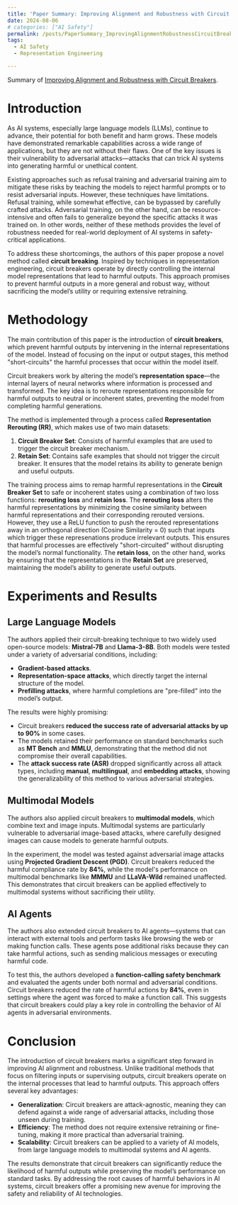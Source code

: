 ```yaml
---
title: 'Paper Summary: Improving Alignment and Robustness with Circuit Breakers'
date: 2024-08-06
# categories: ["AI Safety"]
permalink: /posts/PaperSummary_ImprovingAlignmentRobustnessCircuitBreakers/
tags:
  - AI Safety
  - Representation Engineering

---
```


Summary of [Improving Alignment and Robustness with Circuit Breakers](https://arxiv.org/abs/2406.04313).

# Introduction
As AI systems, especially large language models (LLMs), continue to advance, their potential for both benefit and harm grows. These models have demonstrated remarkable capabilities across a wide range of applications, but they are not without their flaws. One of the key issues is their vulnerability to adversarial attacks—attacks that can trick AI systems into generating harmful or unethical content.

Existing approaches such as refusal training and adversarial training aim to mitigate these risks by teaching the models to reject harmful prompts or to resist adversarial inputs. However, these techniques have limitations. Refusal training, while somewhat effective, can be bypassed by carefully crafted attacks. Adversarial training, on the other hand, can be resource-intensive and often fails to generalize beyond the specific attacks it was trained on. In other words, neither of these methods provides the level of robustness needed for real-world deployment of AI systems in safety-critical applications.

To address these shortcomings, the authors of this paper propose a novel method called **circuit breaking**. Inspired by techniques in representation engineering, circuit breakers operate by directly controlling the internal model representations that lead to harmful outputs. This approach promises to prevent harmful outputs in a more general and robust way, without sacrificing the model’s utility or requiring extensive retraining.

# Methodology
The main contribution of this paper is the introduction of **circuit breakers**, which prevent harmful outputs by intervening in the internal representations of the model. Instead of focusing on the input or output stages, this method "short-circuits" the harmful processes that occur within the model itself.

Circuit breakers work by altering the model’s **representation space**—the internal layers of neural networks where information is processed and transformed. The key idea is to reroute representations responsible for harmful outputs to neutral or incoherent states, preventing the model from completing harmful generations.

The method is implemented through a process called **Representation Rerouting (RR)**, which makes use of two main datasets:

1. **Circuit Breaker Set**: Consists of harmful examples that are used to trigger the circuit breaker mechanism.
2. **Retain Set**: Contains safe examples that should not trigger the circuit breaker. It ensures that the model retains its ability to generate benign and useful outputs.

The training process aims to remap harmful representations in the **Circuit Breaker Set** to safe or incoherent states using a combination of two loss functions: **rerouting loss** and **retain loss**. The **rerouting loss** alters the harmful representations by minimizing the cosine similarity between harmful representations and their corresponding rerouted versions. However, they use a ReLU function to push the rerouted representations away in an orthogonal direction (Cosine Similarity = 0) such that inputs which trigger these represenations produce irrelevant outputs. This ensures that harmful processes are effectively "short-circuited" without disrupting the model’s normal functionality. The **retain loss**, on the other hand, works by ensuring that the representations in the **Retain Set** are preserved, maintaining the model’s ability to generate useful outputs. 

# Experiments and Results

## Large Language Models
The authors applied their circuit-breaking technique to two widely used open-source models: **Mistral-7B** and **Llama-3-8B**. Both models were tested under a variety of adversarial conditions, including:

- **Gradient-based attacks**.
- **Representation-space attacks**, which directly target the internal structure of the model.
- **Prefilling attacks**, where harmful completions are "pre-filled" into the model’s output.

The results were highly promising:
- Circuit breakers **reduced the success rate of adversarial attacks by up to 90%** in some cases.
- The models retained their performance on standard benchmarks such as **MT Bench** and **MMLU**, demonstrating that the method did not compromise their overall capabilities.
- The **attack success rate (ASR)** dropped significantly across all attack types, including **manual**, **multilingual**, and **embedding attacks**, showing the generalizability of this method to various adversarial strategies.

## Multimodal Models
The authors also applied circuit breakers to **multimodal models**, which combine text and image inputs. Multimodal systems are particularly vulnerable to adversarial image-based attacks, where carefully designed images can cause models to generate harmful outputs.

In the experiment, the model was tested against adversarial image attacks using **Projected Gradient Descent (PGD)**. Circuit breakers reduced the harmful compliance rate by **84%**, while the model's performance on multimodal benchmarks like **MMMU** and **LLaVA-Wild** remained unaffected. This demonstrates that circuit breakers can be applied effectively to multimodal systems without sacrificing their utility.

## AI Agents
The authors also extended circuit breakers to AI agents—systems that can interact with external tools and perform tasks like browsing the web or making function calls. These agents pose additional risks because they can take harmful actions, such as sending malicious messages or executing harmful code.

To test this, the authors developed a **function-calling safety benchmark** and evaluated the agents under both normal and adversarial conditions. Circuit breakers reduced the rate of harmful actions by **84%**, even in settings where the agent was forced to make a function call. This suggests that circuit breakers could play a key role in controlling the behavior of AI agents in adversarial environments.

# Conclusion
The introduction of circuit breakers marks a significant step forward in improving AI alignment and robustness. Unlike traditional methods that focus on filtering inputs or supervising outputs, circuit breakers operate on the internal processes that lead to harmful outputs. This approach offers several key advantages:

- **Generalization**: Circuit breakers are attack-agnostic, meaning they can defend against a wide range of adversarial attacks, including those unseen during training.
- **Efficiency**: The method does not require extensive retraining or fine-tuning, making it more practical than adversarial training.
- **Scalability**: Circuit breakers can be applied to a variety of AI models, from large language models to multimodal systems and AI agents.

The results demonstrate that circuit breakers can significantly reduce the likelihood of harmful outputs while preserving the model’s performance on standard tasks. By addressing the root causes of harmful behaviors in AI systems, circuit breakers offer a promising new avenue for improving the safety and reliability of AI technologies.